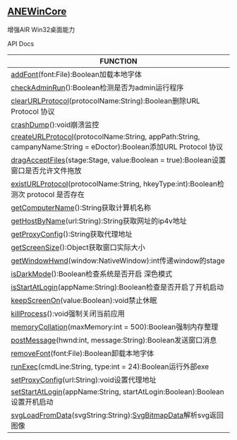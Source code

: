 ## [ANEWinCore](https://github.com/RayGyoe/ANEWinCore)

增强AIR Win32桌面能力

API Docs

| FUNCTION                                                     |
| ------------------------------------------------------------ |
| [addFont](#addFont())(font:File):Boolean加载本地字体         |
| [checkAdminRun](#checkAdminRun())():Boolean检测是否为admin运行程序 |
| [clearURLProtocol](#clearURLProtocol())(protocolName:String):Boolean删除URL Protocol 协议 |
| [crashDump](#crashDump())():void崩溃监控                     |
| [createURLProtocol](#createURLProtocol())(protocolName:String, appPath:String, campanyName:String = eDoctor):Boolean添加URL Protocol 协议 |
| [dragAcceptFiles](#dragAcceptFiles())(stage:Stage, value:Boolean = true):Boolean设置窗口是否允许文件拖放 |
| [existURLProtocol](#existURLProtocol())(protocolName:String, hkeyType:int):Boolean检测次 protocol 是否存在 |
| [getComputerName](#getComputerName())():String获取计算机名称 |
| [getHostByName](#getHostByName())(url:String):String获取网址的ip4v地址 |
| [getProxyConfig](#getProxyConfig())():String获取代理地址     |
| [getScreenSize](#getScreenSize())():Object获取窗口实际大小   |
| [getWindowHwnd](#getWindowHwnd())(window:NativeWindow):int传递window的stage |
| [isDarkMode](#isDarkMode())():Boolean检查系统是否开启 深色模式 |
| [isStartAtLogin](#isStartAtLogin())(appName:String):Boolean检查是否开启了开机启动 |
| [keepScreenOn](#keepScreenOn())(value:Boolean):void禁止休眠  |
| [killProcess](#killProcess())():void强制关闭当前应用         |
| [memoryCollation](#memoryCollation())(maxMemory:int = 500):Boolean强制内存整理 |
| [postMessage](#postMessage())(hwnd:int, message:String):Boolean发送窗口消息 |
| [removeFont](#removeFont())(font:File):Boolean卸载本地字体   |
| [runExec](#runExec())(cmdLine:String, type:int = 24):Boolean运行外部exe |
| [setProxyConfig](#setProxyConfig())(url:String):void设置代理地址 |
| [setStartAtLogin](#setStartAtLogin())(appName:String, startAtLogin:Boolean):Boolean设置开机启动 |
| [svgLoadFromData](#svgLoadFromData())(svgString:String):[SvgBitmapData](../../../../../com/vsdevelop/air/extension/wincore/SvgBitmapData.html)解析svg返回图像 |

